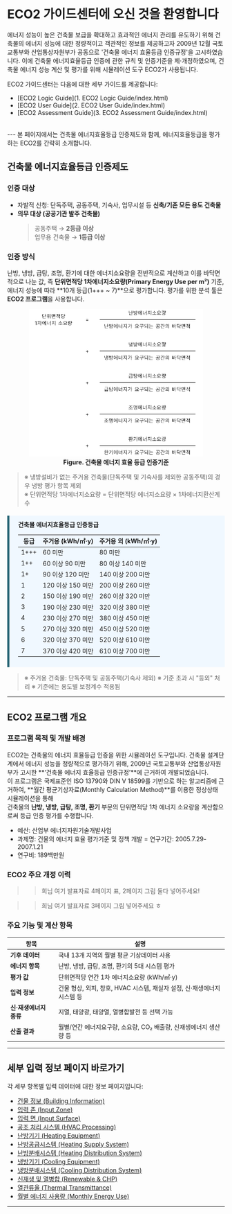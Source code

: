 # ECO2 가이드센터에 오신 것을 환영합니다
에너지 성능이 높은 건축물 보급을 확대하고 효과적인 에너지 관리를 유도하기 위해 건축물의 에너지 성능에 대한 정량적이고 객관적인 정보를 제공하고자 2009년 12월 국토교통부와 산업통상자원부가 공동으로 '건축물 에너지 효율등급 인증규정'을 고시하였습니다. 이에 건축물 에너지효율등급 인증에 관한 규칙 및 인증기준을 제·개정하였으며, 건축물 에너지 성능 계산 및 평가를 위해 시뮬레이션 도구 ECO2가 사용됩니다.  

ECO2 가이드센터는 다음에 대한 세부 가이드를 제공합니다:   

- [ECO2 Logic Guide](1. ECO2 Logic Guide/index.html)
- [ECO2 User Guide](2. ECO2 User Guide/index.html)
- [ECO2 Assessment Guide](3. ECO2 Assessment Guide/index.html)

<br>
---
본 페이지에서는 건축물 에너지효율등급 인증제도와 함께, 에너지효율등급을 평가하는 ECO2를 간략히 소개합니다. 

## 건축물 에너지효율등급 인증제도

### 인증 대상
- 자발적 신청: 단독주택, 공동주택, 기숙사, 업무시설 등 **신축/기존 모든 용도 건축물**
- **의무 대상 (공공기관 발주 건축물)**
  > 공동주택 → **2등급 이상**  
  > 업무용 건축물 → **1등급 이상** 

### 인증 방식

난방, 냉방, 급탕, 조명, 환기에 대한 에너지소요량을 전반적으로 계산하고 이를 바닥면적으로 나눈 값, 즉 **단위면적당 1차에너지소요량(Primary Energy Use per m²)** 기준, 에너지 성능에 따라 **10개 등급(1+++ ~ 7)**으로 평가합니다. 평가를 위한 분석 툴은 **ECO2 프로그램**을 사용합니다.

<center>
  <img src="/docs/_images/table_2.1.1_1.png" style="max-width: 80%;" alt="table_2.1.1_1.png">
  <div><strong>Figure. 건축물 에너지 효율 등급 인증기준 </strong></div>
</center>

> ※ 냉방설비가 없는 주거용 건축물(단독주택 및 기숙사를 제외한 공동주택)의 경우 냉방 평가 항목 제외  
> ※ 단위면적당 1차에너지소요량 = 단위면적당 에너지소요량 $\times$ 1차에너지환산계수  


<div div style="
  background-color: #f0f8ff;
  border-left: 5px solid #2b6777;
  padding: 10px 20px;
  margin-top: 20px;
">
    <strong>건축물 에너지효율등급 인증등급</strong>
      <table>
        <thead>
          <tr>
            <th>등급</th>
            <th>주거용 (kWh/㎡·y)</th>
            <th>주거용 외 (kWh/㎡·y)</th>
          </tr>
        </thead>
        <tbody>
          <tr><td>1+++</td><td>60 미만</td><td>80 미만</td></tr>
          <tr><td>1++</td><td>60 이상 90 미만</td><td>80 이상 140 미만</td></tr>
          <tr><td>1+</td><td>90 이상 120 미만</td><td>140 이상 200 미만</td></tr>
          <tr><td>1</td><td>120 이상 150 미만</td><td>200 이상 260 미만</td></tr>
          <tr><td>2</td><td>150 이상 190 미만</td><td>260 이상 320 미만</td></tr>
          <tr><td>3</td><td>190 이상 230 미만</td><td>320 이상 380 미만</td></tr>
          <tr><td>4</td><td>230 이상 270 미만</td><td>380 이상 450 미만</td></tr>
          <tr><td>5</td><td>270 이상 320 미만</td><td>450 이상 520 미만</td></tr>
          <tr><td>6</td><td>320 이상 370 미만</td><td>520 이상 610 미만</td></tr>
          <tr><td>7</td><td>370 이상 420 미만</td><td>610 이상 700 미만</td></tr>
        </tbody>
      </table>
</div>

> ※ 주거용 건축물: 단독주택 및 공동주택(기숙사 제외)
> ※ 기준 초과 시 "등외" 처리
> ※ 기준에는 용도별 보정계수 적용됨


---

## ECO2 프로그램 개요
### 프로그램 목적 및 개발 배경

ECO2는 건축물의 에너지 효율등급 인증을 위한 시뮬레이션 도구입니다. 건축물 설계단계에서 에너지 성능을 정량적으로 평가하기 위해, 2009년 국토교통부와 산업통상자원부가 고시한 **‘건축물 에너지 효율등급 인증규정’**에 근거하여 개발되었습니다.   
이 프로그램은 국제표준인 ISO 13790와 DIN V 18599를 기반으로 하는 알고리즘에 근거하여, **월간 평균기상자료(Monthly Calculation Method)**를 이용한 정상상태 시뮬레이션을 통해   
건축물의 **난방, 냉방, 급탕, 조명, 환기** 부문의 단위면적당 1차 에너지 소요량을 계산함으로써 등급 인증 평가를 수행합니다.

- 예산: 산업부 에너지자원기술개발사업
- 과제명: 건물의 에너지 효율 평가기준 및 정책 개발
= 연구기간: 2005.7.29-2007.1.21
- 연구비: 189백만원


### ECO2 주요 개정 이력

>> 희님 여기 발표자료 4페이지 표, 2페이지 그림 둘다 넣어주세요!


>> 희님 여기 발표자료 3페이지 그림 넣어주세요 ㅎ

### 주요 기능 및 계산 항목

| 항목             | 설명                                             |
| -------------- | ---------------------------------------------- |
| **기후 데이터**     | 국내 13개 지역의 월별 평균 기상데이터 사용                      |
| **에너지 항목**     | 난방, 냉방, 급탕, 조명, 환기의 5대 시스템 평가                 |
| **평가 값**       | 단위면적당 연간 1차 에너지소요량 (kWh/㎡·y)                   |
| **입력 정보**      | 건물 형상, 외피, 창호, HVAC 시스템, 재실자 설정, 신·재생에너지 시스템 등 |
| **신·재생에너지 종류** | 지열, 태양광, 태양열, 열병합발전 등 선택 가능                    |
| **산출 결과**      | 월별/연간 에너지요구량, 소요량, CO₂ 배출량, 신재생에너지 생산량 등       |

---



## 세부 입력 정보 페이지 바로가기

각 세부 항목별 입력 데이터에 대한 정보 페이지입니다:

- [건물 정보 (Building Information)](./01_building_info.md)
- [입력 존 (Input Zone)](./02_input_zone.md)
- [입력 면 (Input Surface)](./03_input_surface.md)
- [공조 처리 시스템 (HVAC Processing)](./04_hvac_processing.md)
- [난방기기 (Heating Equipment)](./05_heating_equip.md)
- [난방공급시스템 (Heating Supply System)](./06_heating_supply.md)
- [난방분배시스템 (Heating Distribution System)](./07_heating_distribution.md)
- [냉방기기 (Cooling Equipment)](./08_cooling_equip.md)
- [냉방분배시스템 (Cooling Distribution System)](./09_cooling_distribution.md)
- [신재생 및 열병합 (Renewable & CHP)](./10_renewable_chp.md)
- [열관류율 (Thermal Transmittance)](./11_thermal_transmittance.md)
- [월별 에너지 사용량 (Monthly Energy Use)](./12_monthly_energy_use.md)

---


> 



